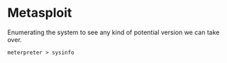 # Metasploit

Enumerating the system to see any kind of potential version we can take over.

```
meterpreter > sysinfo
```